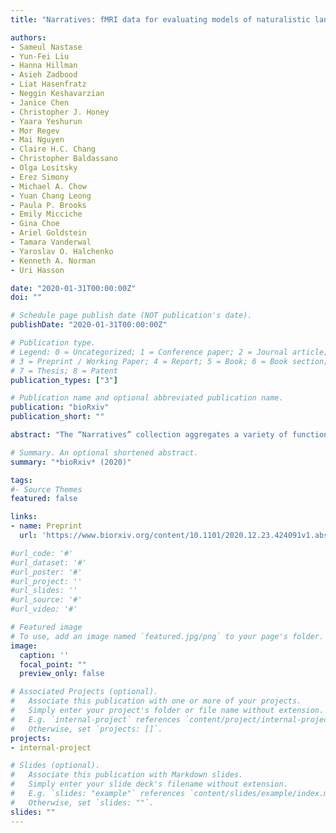 ```yaml
---
title: "Narratives: fMRI data for evaluating models of naturalistic language comprehension"

authors: 
- Sameul Nastase
- Yun-Fei Liu
- Hanna Hillman
- Asieh Zadbood
- Liat Hasenfratz
- Neggin Keshavarzian
- Janice Chen
- Christopher J. Honey
- Yaara Yeshurun
- Mor Regev
- Mai Nguyen
- Claire H.C. Chang
- Christopher Baldassano
- Olga Lositsky
- Erez Simony
- Michael A. Chow
- Yuan Chang Leong
- Paula P. Brooks
- Emily Micciche
- Gina Choe
- Ariel Goldstein
- Tamara Vanderwal
- Yaroslav O. Halchenko
- Kenneth A. Norman
- Uri Hasson

date: "2020-01-31T00:00:00Z"
doi: ""

# Schedule page publish date (NOT publication's date).
publishDate: "2020-01-31T00:00:00Z"

# Publication type.
# Legend: 0 = Uncategorized; 1 = Conference paper; 2 = Journal article;
# 3 = Preprint / Working Paper; 4 = Report; 5 = Book; 6 = Book section;
# 7 = Thesis; 8 = Patent
publication_types: ["3"]

# Publication name and optional abbreviated publication name.
publication: "bioRxiv"
publication_short: ""

abstract: "The “Narratives” collection aggregates a variety of functional MRI datasets collected while human subjects listened to naturalistic spoken stories. The current release includes 345 subjects, 891 functional scans, and 27 diverse stories of varying duration totaling ~4.6 hours of unique stimuli (~43,000 words). This data collection is well-suited for naturalistic neuroimaging analysis, and is intended to serve as a benchmark for models of language and narrative comprehension. We provide standardized MRI data accompanied by rich metadata, preprocessed versions of the data ready for immediate use, and the spoken story stimuli with time-stamped phoneme- and word-level transcripts. All code and data are publicly available with full provenance in keeping with current best practices in transparent and reproducible neuroimaging."

# Summary. An optional shortened abstract.
summary: "*bioRxiv* (2020)"

tags:
#- Source Themes
featured: false

links:
- name: Preprint
  url: 'https://www.biorxiv.org/content/10.1101/2020.12.23.424091v1.abstract'

#url_code: '#'
#url_dataset: '#'
#url_poster: '#'
#url_project: ''
#url_slides: ''
#url_source: '#'
#url_video: '#'

# Featured image
# To use, add an image named `featured.jpg/png` to your page's folder. 
image:
  caption: ''
  focal_point: ""
  preview_only: false

# Associated Projects (optional).
#   Associate this publication with one or more of your projects.
#   Simply enter your project's folder or file name without extension.
#   E.g. `internal-project` references `content/project/internal-project/index.md`.
#   Otherwise, set `projects: []`.
projects:
- internal-project

# Slides (optional).
#   Associate this publication with Markdown slides.
#   Simply enter your slide deck's filename without extension.
#   E.g. `slides: "example"` references `content/slides/example/index.md`.
#   Otherwise, set `slides: ""`.
slides: ""
---
```

